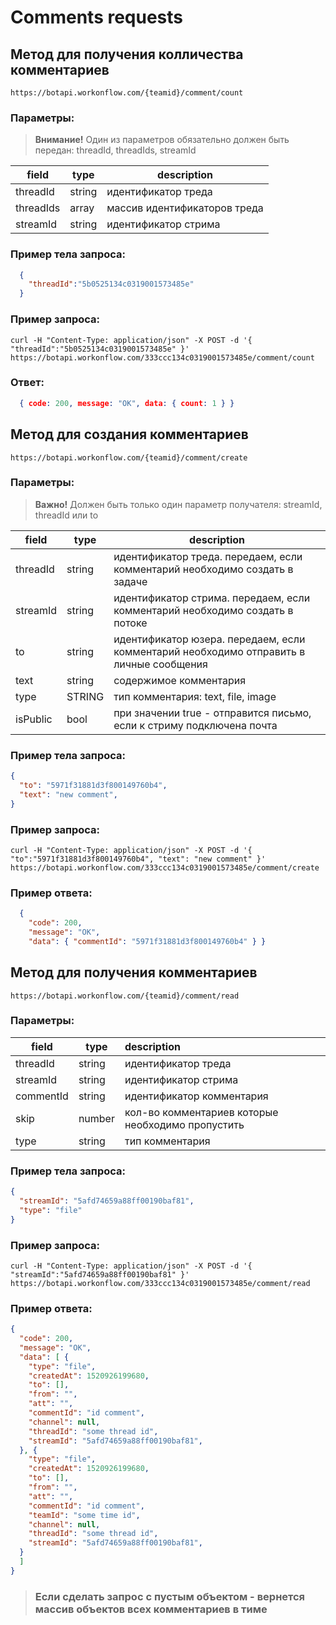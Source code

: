 # Comments requests

## Метод для получения колличества комментариев

```
https://botapi.workonflow.com/{teamid}/comment/count
```

### Параметры:
> **Внимание!** Один из параметров обязательно должен быть передан: threadId, threadIds, streamId

| field         | type          | description         |
| ------------- |---------------| -----------------   |
| threadId      | string        | идентификатор треда        |
| threadIds     | array         | массив идентификаторов треда |
| streamId      | string        | идентификатор стрима        |

### Пример тела запроса:

```json
  {
    "threadId":"5b0525134c0319001573485e"
  }
```

### Пример запроса:
```
curl -H "Content-Type: application/json" -X POST -d '{ "threadId":"5b0525134c0319001573485e" }' https://botapi.workonflow.com/333ccc134c0319001573485e/comment/count
```

### Ответ:

```json
  { code: 200, message: "OK", data: { count: 1 } }
```

## Метод для создания комментариев

```
https://botapi.workonflow.com/{teamid}/comment/create
```

### Параметры:
> **Важно!** Должен быть только один параметр получателя: streamId, threadId или to

| field         | type     | description|
| ------------- |----------|----------------------|
| threadId      |string    | идентификатор треда. передаем, если комментарий необходимо создать в задаче |
| streamId      |string    | идентификатор стрима. передаем, если комментарий необходимо создать в потоке |
| to            |string    | идентификатор юзера. передаем, если комментарий необходимо отправить в личные сообщения |
| text          |string    | содержимое комментария |
| type          | STRING  | тип комментария: text, file, image |
| isPublic      | bool     |  при значении true - отправится письмо, если к стриму подключена почта |


### Пример тела запроса:
```json
{
  "to": "5971f31881d3f800149760b4",
  "text": "new comment",
}
```

### Пример запроса:
```
curl -H "Content-Type: application/json" -X POST -d '{ "to":"5971f31881d3f800149760b4", "text": "new comment" }' https://botapi.workonflow.com/333ccc134c0319001573485e/comment/create
```

### Пример ответа:
```json
  {
    "code": 200,
    "message": "OK",
    "data": { "commentId": "5971f31881d3f800149760b4" } }
```

## Метод для получения комментариев

```
https://botapi.workonflow.com/{teamid}/comment/read
```

### Параметры:

| field         | type          | description|
| ------------- |---------------|:----------------------|
| threadId      | string        | идентификатор треда    |
| streamId      | string        | идентификатор стрима    |
| commentId     | string        | идентификатор комментария   |
| skip          | number        | кол-во комментариев которые необходимо пропустить |
| type          | string        | тип комментария |

### Пример тела запроса:
```json
{
  "streamId": "5afd74659a88ff00190baf81",
  "type": "file"
}
```

### Пример запроса:
```
curl -H "Content-Type: application/json" -X POST -d '{ "streamId":"5afd74659a88ff00190baf81" }' https://botapi.workonflow.com/333ccc134c0319001573485e/comment/read
```

### Пример ответа:

```json
{
  "code": 200,
  "message": "OK",
  "data": [ {
    "type": "file",
    "createdAt": 1520926199680,
    "to": [],
    "from": "",
    "att": "",
    "commentId": "id comment",
    "channel": null,
    "threadId": "some thread id",
    "streamId": "5afd74659a88ff00190baf81",
  }, {
    "type": "file",
    "createdAt": 1520926199680,
    "to": [],
    "from": "",
    "att": "",
    "commentId": "id comment",
    "teamId": "some time id",
    "channel": null,
    "threadId": "some thread id",
    "streamId": "5afd74659a88ff00190baf81",
  }
  ]
}
```

> ### Если сделать запрос с пустым объектом - вернется массив объектов всех комментариев в тиме
